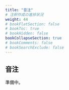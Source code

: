 ```yaml
---
title: "音注"
# 注釈作成の進捗状況
weight: 44
# bookFlatSection: false
# bookToc: true
# bookHidden: false
bookCollapseSection: true
# bookComments: false
# bookSearchExclude: false
---
```

## 音注

準備中。